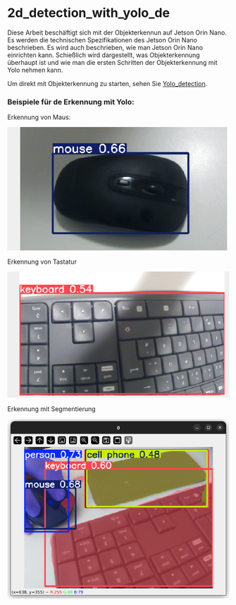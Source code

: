 # 2d_detection_with_yolo_de

Diese Arbeit beschäftigt sich mit der Objekterkennun auf Jetson Orin Nano. 
Es werden die technischen Spezifikationen des Jetson Orin Nano beschrieben.
Es wird auch beschrieben, wie man Jetson Orin Nano einrichten kann.
Schießlich wird dargestellt, was Objekterkennung überhaupt ist und wie man die ersten Schritten der Objekterkennung mit Yolo nehmen kann.

Um direkt mit Objekterkennung zu starten, sehen Sie [Yolo_detection](yolo_detection.pdf).

### Beispiele für de Erkennung mit Yolo:

Erkennung von Maus:

![Maus](Bilder/mausErkennung.png)

Erkennung von Tastatur 

![Tastatur](Bilder/tastaturErkennung.png)

Erkennung mit Segmentierung 

![Segmentierung](Bilder/Yolo_Segmentierungsbeispiel.png)